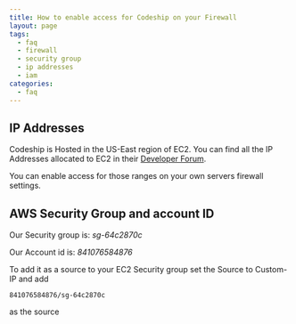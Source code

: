 ```yaml
---
title: How to enable access for Codeship on your Firewall
layout: page
tags:
  - faq
  - firewall
  - security group
  - ip addresses
  - iam
categories:
  - faq
---
```

## IP Addresses

Codeship is Hosted in the US-East region of EC2. You can find all the IP Addresses allocated to EC2 in their
[Developer Forum](https://forums.aws.amazon.com/ann.jspa?annID=1701).

You can enable access for those ranges on your own servers firewall settings.

## AWS Security Group and account ID

Our Security group is: *sg-64c2870c*

Our Account id is: *841076584876*

To add it as a source to your EC2 Security group set the Source to Custom-IP and add

```shell
841076584876/sg-64c2870c
```

as the source
